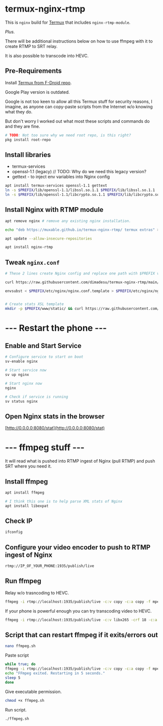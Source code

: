 # termux-nginx-rtmp

This is `nginx` build for [Termux](https://termux.dev/en/) that includes `nginx-rtmp-module`.

_Plus._

There will be additional instructions below on how to use ffmpeg with it to create RTMP to SRT relay.

It is also possible to transcode into HEVC.

## Pre-Requirements

Install [Termux from F-Droid repo](https://github.com/termux/termux-app?tab=readme-ov-file#f-droid).

Google Play version is outdated.

Google is not too keen to allow all this Termux stuff for security reasons, I imagine, as anyone can copy-paste scripts from the Internet w/o knowing what they do.

But don't worry I worked out what most these scripts and commands do and they are fine.

```sh
# TODO: Not too sure why we need root repo, is this right?
pkg install root-repo
```

## Install libraries

- termux-services
- openssl-1.1 (legacy) // TODO: Why do we need this legacy version?
- gettext - to inject env variables into Nginx config

```sh
apt install termux-services openssl-1.1 gettext
ln -s $PREFIX/lib/openssl-1.1/libssl.so.1.1 $PREFIX/lib/libssl.so.1.1
ln -s $PREFIX/lib/openssl-1.1/libcrypto.so.1.1 $PREFIX/lib/libcrypto.so.1.1
```

## Install Nginx with RTMP module

```sh
apt remove nginx # remove any existing nginx installation.

echo "deb https://muxable.github.io/termux-nginx-rtmp/ termux extras" > $PREFIX/etc/apt/sources.list.d/nginx-rtmp.list

apt update --allow-insecure-repositories

apt install nginx-rtmp
```

## Tweak `nginx.conf`

```sh
# These 2 lines create Nginx config and replace one path with $PREFIX var

curl https://raw.githubusercontent.com/dimadesu/termux-nginx-rtmp/main/nginx-custom.conf > $PREFIX/etc/nginx/nginx.conf.template

envsubst < $PREFIX/etc/nginx/nginx.conf.template > $PREFIX/etc/nginx/nginx.conf


# Create stats XSL template
mkdir -p $PREFIX/www/static/ && curl https://raw.githubusercontent.com/dimadesu/termux-nginx-rtmp/main/stat.xsl > $PREFIX/www/static/stat.xsl
```

# --- Restart the phone ---

## Enable and Start Service

```sh
# Configure service to start on boot
sv-enable nginx

# Start service now
sv up nginx

# Start nginx now
nginx

# Check if service is running
sv status nginx
```

## Open Nginx stats in the browser

[http://0.0.0.0:8080/stat](http://0.0.0.0:8080/stat)

# --- ffmpeg stuff ---

It will read what is pushed into RTMP ingest of Nginx (pull RTMP) and push SRT where you need it.

## Install ffmpeg

```sh
apt install ffmpeg

# I think this one is to help parse XML stats of Nginx
apt install libexpat
```

## Check IP

```sh
ifconfig
```

## Configure your video encoder to push to RTMP ingest of Nginx

```sh
rtmp://IP_OF_YOUR_PHONE:1935/publish/live
```

## Run ffmpeg

Relay w/o trasncoding to HEVC.

```sh
ffmpeg -i rtmp://localhost:1935/publish/live -c:v copy -c:a copy -f mpegts srt://IP_OF_YOUR_SRT_SERVER:PORT_NUMBER?mode=caller
```

If your phone is powerful enough you can try transcoding video to HEVC.

```sh
ffmpeg -i rtmp://localhost:1935/publish/live -c:v libx265 -crf 18 -c:a copy -f mpegts srt://IP_OF_YOUR_SRT_SERVER:PORT_NUMBER?mode=caller
```

## Script that can restart ffmpeg if it exits/errors out

```sh
nano ffmpeg.sh
```

Paste script

```sh
while true; do
ffmpeg -i rtmp://localhost:1935/publish/live -c:v copy -c:a copy -f mpegts srt://IP_OF_YOUR_SRT_SERVER:PORT_NUMBER?mode=caller
echo "FFmpeg exited. Restarting in 5 seconds."
sleep 5
done
```

Give executable permission.

```sh
chmod +x ffmpeg.sh
```

Run script.

```sh
./ffmpeg.sh
```




